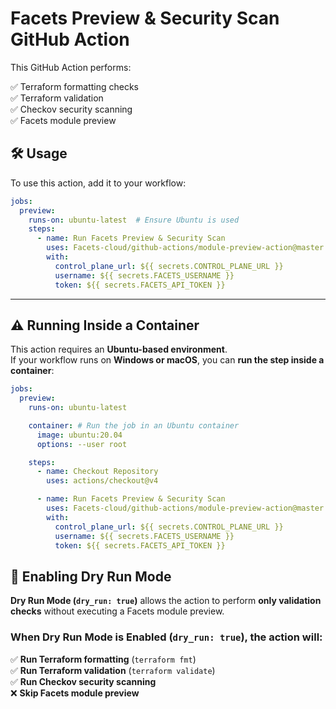 # Facets Preview & Security Scan GitHub Action

This GitHub Action performs:

✅ Terraform formatting checks  
✅ Terraform validation  
✅ Checkov security scanning  
✅ Facets module preview

## 🛠 Usage

To use this action, add it to your workflow:

```yaml
jobs:
  preview:
    runs-on: ubuntu-latest  # Ensure Ubuntu is used
    steps:
      - name: Run Facets Preview & Security Scan
        uses: Facets-cloud/github-actions/module-preview-action@master
        with:
          control_plane_url: ${{ secrets.CONTROL_PLANE_URL }}
          username: ${{ secrets.FACETS_USERNAME }}
          token: ${{ secrets.FACETS_API_TOKEN }}
```

---

## ⚠️ **Running Inside a Container**

This action requires an **Ubuntu-based environment**.  
If your workflow runs on **Windows or macOS**, you can **run the step inside a container**:

```yaml
jobs:
  preview:
    runs-on: ubuntu-latest

    container: # Run the job in an Ubuntu container
      image: ubuntu:20.04
      options: --user root

    steps:
      - name: Checkout Repository
        uses: actions/checkout@v4

      - name: Run Facets Preview & Security Scan
        uses: Facets-cloud/github-actions/module-preview-action@master
        with:
          control_plane_url: ${{ secrets.CONTROL_PLANE_URL }}
          username: ${{ secrets.FACETS_USERNAME }}
          token: ${{ secrets.FACETS_API_TOKEN }}
```

## 🌱 Enabling Dry Run Mode

**Dry Run Mode (`dry_run: true`)** allows the action to perform **only validation checks** without executing a Facets module preview.

### When Dry Run Mode is Enabled (`dry_run: true`), the action will:

✅ **Run Terraform formatting** (`terraform fmt`)  
✅ **Run Terraform validation** (`terraform validate`)  
✅ **Run Checkov security scanning**  
❌ **Skip Facets module preview**  
